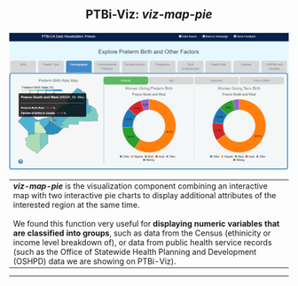 <h2 align="center">
 <p>PTBi-Viz: <i>viz-map-pie</i></p>
</h2>

<p align="center">
  <a href="">
    <img alt="PTBi-Viz" title="PTBi-Viz" src="../common/img/PTBi-Viz_map-pie.png" width="700">
  </a>
</p>


<table>
<tr>
<td> 
<b><i>viz-map-pie</i></b> is the visualization component combining an interactive map with two interactive pie charts to display additional attributes of the interested region at the same time.
<br>
<br>
We found this function very useful for <b>displaying numeric variables that are classified into groups</b>, such as data from the Census (ethinicity or income level breakdown of), or data from public health service records (such as the Office of Statewide Health Planning and Development (OSHPD) data we are showing on PTBi-Viz).
</td>
</tr>
</table>

---
